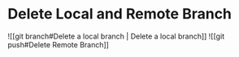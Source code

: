 # Delete Local and Remote Branch

![[git branch#Delete a local branch | Delete a local branch]]
![[git push#Delete Remote Branch]]
